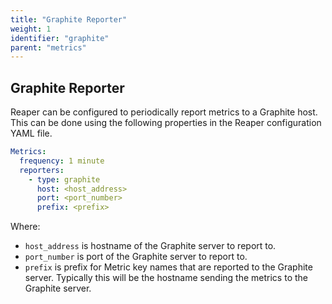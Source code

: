 ```yaml
---
title: "Graphite Reporter"
weight: 1
identifier: "graphite"
parent: "metrics"
---
```


## Graphite Reporter

Reaper can be configured to periodically report metrics to a Graphite host. This can be done using the following properties in the Reaper configuration YAML file.

```yaml
Metrics:
  frequency: 1 minute
  reporters:
    - type: graphite
      host: <host_address>
      port: <port_number>
      prefix: <prefix>
```

Where:

* `host_address` is hostname of the Graphite server to report to.
* `port_number` is port of the Graphite server to report to.
* `prefix` is prefix for Metric key names that are reported to the Graphite server. Typically this will be the hostname sending the metrics to the Graphite server.
